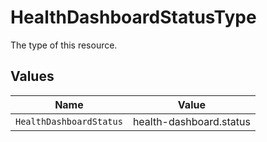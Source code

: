 # HealthDashboardStatusType

The type of this resource.


## Values

| Name                    | Value                   |
| ----------------------- | ----------------------- |
| `HealthDashboardStatus` | health-dashboard.status |